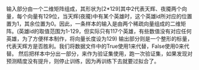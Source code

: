 输入部分由一个二维矩阵组成，其形状为[2*129]其中2代表天辉、夜魇两个向量，每个向量有129位，当天辉(夜魇)中有某个英雄时，这个英雄id所对应的位置置为1，其余位置为0。因此，一条样本的输入是由两个稀疏向量组成的二维矩阵。(英雄id的取值范围为1-129，但实际只有117个英雄，有些数值没有对应任何英雄，为了方便样本制作，将向量长度设为129)
输出部分则是一个整形的标量，代表天辉方是否胜利。我们将数据文件中的True使用1来代替，False使用0来代替。
然后把样本中分出一部分，来作为验证集使用，跑一次验证集，如果发现对预测精度没有提升，则停止训练，因为再训练下去就要过拟合了。
